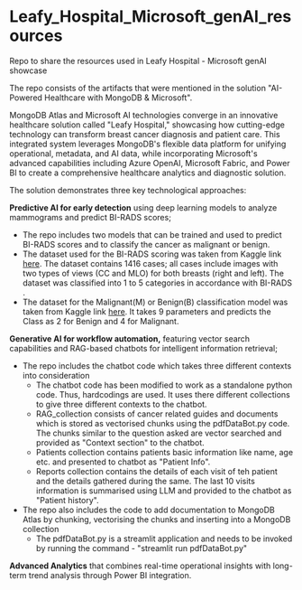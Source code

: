 # Leafy_Hospital_Microsoft_genAI_resources
Repo to share the resources used in Leafy Hospital - Microsoft genAI showcase

The repo consists of the artifacts that were mentioned in the solution "AI-Powered Healthcare with MongoDB & Microsoft".

MongoDB Atlas and Microsoft AI technologies converge in an innovative healthcare solution called "Leafy Hospital," showcasing how cutting-edge technology can transform breast cancer diagnosis and patient care. This integrated system leverages MongoDB's flexible data platform for unifying operational, metadata, and AI data, while incorporating Microsoft's advanced capabilities including Azure OpenAI, Microsoft Fabric, and Power BI to create a comprehensive healthcare analytics and diagnostic solution.

The solution demonstrates three key technological approaches:

**Predictive AI for early detection** using deep learning models to analyze mammograms and predict BI-RADS scores;
  * The repo includes two models that can be trained and used to predict BI-RADS scores and to classify the cancer as malignant or benign.
  * The dataset used for the BI-RADS scoring was taken from Kaggle link [here](https://www.kaggle.com/datasets/asmaasaad/king-abdulaziz-university-mammogram-dataset). The dataset contains 1416 cases; all cases include images with two types of views (CC and MLO) for both breasts (right and left). The dataset was classified into 1 to 5 categories in accordance with BI-RADS .
  * The dataset for the Malignant(M) or Benign(B) classification model was taken from Kaggle link [here](https://www.kaggle.com/datasets/ninjacoding/breast-cancer-wisconsin-benign-or-malignant). It takes 9 parameters and predicts the Class as 2 for Benign and 4 for Malignant.

**Generative AI for workflow automation,** featuring vector search capabilities and RAG-based chatbots for intelligent information retrieval;
  * The repo includes the chatbot code which takes three different contexts into consideration
      * The chatbot code has been modified to work as a standalone python code. Thus, hardcodings are used. It uses there different collections to give three different contexts to the chatbot.
      * RAG_collection consists of cancer related guides and documents which is stored as vectorised chunks using the pdfDataBot.py code. The chunks similar to the question asked are vector searched and provided as "Context section" to the chatbot.
      * Patients collection contains patients basic information like name, age etc. and presented to chatbot as "Patient Info".
      * Reports collection contains the details of each visit of teh patient and the details gathered during the same. The last 10 visits information is summarised using LLM and provided to the chatbot as "Patient history".
  * The repo also includes the code to add documentation to MongoDB Atlas by chunking, vectorising the chunks and inserting into a MongoDB collection
      * The pdfDataBot.py is a streamlit application and needs to be invoked by running the command - "streamlit run pdfDataBot.py"

**Advanced Analytics** that combines real-time operational insights with long-term trend analysis through Power BI integration.





